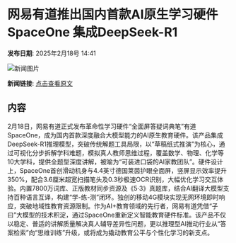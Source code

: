 # 网易有道推出国内首款AI原生学习硬件SpaceOne  集成DeepSeek-R1

**发布日期**: 2025年2月18号 14:41

![新闻图片](https://pic.chinaz.com/thumb/2025/0218/25021802405522074562.jpg)

**新闻链接**: [点击查看原文](https://www.aibase.com/zh/news/15475)

## 内容

2月18日，网易有道正式发布革命性学习硬件“全面屏答疑词典笔”有道SpaceOne，成为国内首款深度融合大模型能力的AI原生教育硬件。该产品集成DeepSeek-R1推理模型，突破传统解题工具局限，以“草稿纸式推演”为核心，通过可视化分步拆解学科难题，模拟真人教师思维过程，覆盖数学、物理、化学等10大学科，提供全题型深度讲解，被喻为“可装进口袋的AI家教团队”。硬件设计上，SpaceOne首创滑动机身与4.4英寸德国莱茵护眼全面屏，竖屏显示效率提升350%，配合3.6厘米超宽扫描笔头及0.3秒极速OCR识别，大幅优化学习交互体验。内置7800万词库、正版教材同步资源及《5·3》真题库，结合AI翻译大模型支持百种语言互译，构建“学-练-测”闭环。独创的移动4G模块实现无网环境即时响应，突破地域性教育资源限制。作为AI+教育领域的先行者，网易有道凭借“子曰”大模型的技术积淀，通过SpaceOne重新定义智能教育硬件标准。该产品不仅以稳定、普适的讲解质量解决真人辅导差异性问题，更以推理型AI推动行业从“答案检索”向“思维训练”升级，或将成为撬动教育公平与个性化学习的新支点。
